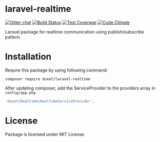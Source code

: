 # laravel-realtime
[![Gitter chat](https://badges.gitter.im/duxet/laravel-realtime.png)](https://gitter.im/duxet/laravel-realtime)
[![Build Status](https://travis-ci.org/duxet/laravel-realtime.svg?branch=master)](https://travis-ci.org/Strimoid/Strimoid)
[![Test Coverage](https://codeclimate.com/github/duxet/laravel-realtime/badges/coverage.svg)](https://codeclimate.com/github/duxet/laravel-realtime)
[![Code Climate](https://codeclimate.com/github/duxet/laravel-realtime/badges/gpa.svg)](https://codeclimate.com/github/duxet/laravel-realtime)

Laravel package for realtime communication using publish/subscribe pattern.

# Installation
Require this package by using following command:

```
composer require duxet/laravel-realtime
```

After updating composer, add the ServiceProvider to the providers array in `config/app.php`

```php
'duxet\Realtime\RealtimeServiceProvider',
```

# License
Package is licensed under MIT License.
